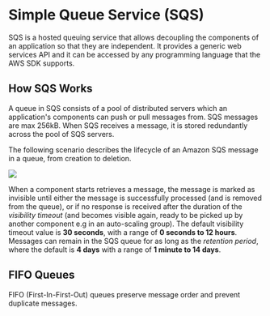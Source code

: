 # Simple Queue Service (SQS)
SQS is a hosted queuing service that allows decoupling the components of an application so that they are independent. It provides a generic web services API and it can be accessed by any programming language that the AWS SDK supports. 

## How SQS Works
A queue in SQS consists of a pool of distributed servers which an application's components can push or pull messages from. SQS messages are max 256kB. When SQS receives a message, it is stored redundantly across the pool of SQS servers.

The following scenario describes the lifecycle of an Amazon SQS message in a queue, from creation to deletion.

![](https://docs.aws.amazon.com/AWSSimpleQueueService/latest/SQSDeveloperGuide/images/sqs-message-lifecycle-diagram.png)

When a component starts retrieves a message, the message is marked as invisible until either the message is successfully processed (and is removed from the queue), or if no response is received after the duration of the *visibility timeout* (and becomes visible again, ready to be picked up by another component e.g in an auto-scaling group). 
The default visibility timeout value is **30 seconds**, with a range of **0 seconds to 12 hours**. Messages can remain in the SQS queue for as long as the *retention period*, where the default is **4 days** with a range of **1 minute to 14 days**.

## FIFO Queues
FIFO (First-In-First-Out) queues preserve message order and prevent duplicate messages.

